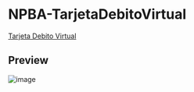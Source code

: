 # NPBA-TarjetaDebitoVirtual
[Tarjeta Debito Virtual](https://www.banbif.com.pe/Tarjeta-Debito-Virtual)

## Preview
![image](https://github.com/DGWebBanBif/NPBA-TarjetaDebitoVirtual/assets/69434962/fb5d8933-bd70-4041-9297-775c8cf29f10)
